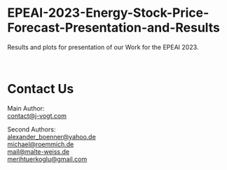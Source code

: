 # EPEAI-2023-Energy-Stock-Price-Forecast-Presentation-and-Results

Results and plots for presentation of our Work for the EPEAI 2023.

<br>

# Contact Us
Main Author: <br>
contact@j-vogt.com

Second Authors:
<br>
alexander_boenner@yahoo.de  
michael@roemmich.de  
mail@malte-weiss.de  
merihtuerkoglu@gmail.com  